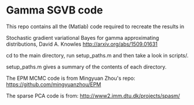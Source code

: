 # Gamma SGVB code

This repo contains all the (Matlab) code required to recreate the results in 

Stochastic gradient variational Bayes for gamma approximating distributions, 
David A. Knowles
http://arxiv.org/abs/1509.01631

cd to the main directory, run setup_paths.m and then take a look in scripts/. 

setup_paths.m gives a summary of the contents of each directory. 

The EPM MCMC code is from Mingyuan Zhou's repo: 
https://github.com/mingyuanzhou/EPM

The sparse PCA code is from:
http://www2.imm.dtu.dk/projects/spasm/
